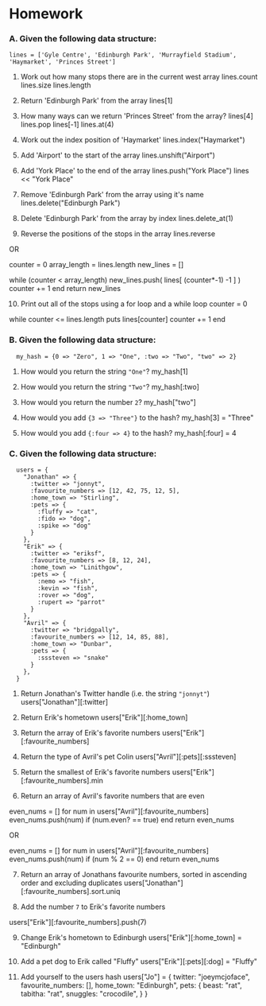 # Homework

### A. Given the following data structure:

```
lines = ['Gyle Centre', 'Edinburgh Park', 'Murrayfield Stadium', 'Haymarket', 'Princes Street']
```

1. Work out how many stops there are in the current west array
  lines.count
  lines.size
  lines.length

2. Return 'Edinburgh Park' from the array
  lines[1]

3. How many ways can we return 'Princes Street' from the array?
  lines[4]
  lines.pop
  lines[-1]
  lines.at(4)

4. Work out the index position of 'Haymarket' 
  lines.index("Haymarket")


5. Add 'Airport' to the start of the array 
  lines.unshift("Airport")


6. Add 'York Place' to the end of the array
  lines.push("York Place")
  lines << "York Place"


7. Remove 'Edinburgh Park' from the array using it's name
  lines.delete("Edinburgh Park")


8. Delete 'Edinburgh Park' from the array by index
  lines.delete_at(1)


9. Reverse the positions of the stops in the array
  lines.reverse
  
  OR

  counter = 0
  array_length = lines.length
  new_lines = []

  while (counter < array_length)
    new_lines.push( lines[ (counter*-1) -1 ] )
    counter += 1
  end
  return new_lines


10. Print out all of the stops using a for loop and a while loop
  counter = 0

  while counter <= lines.length
    puts lines[counter]
    counter += 1
  end



### B. Given the following data structure:

```
  my_hash = {0 => "Zero", 1 => "One", :two => "Two", "two" => 2}
```

1. How would you return the string `"One"`?
  my_hash[1]


2. How would you return the string `"Two"`?
  my_hash[:two]


3. How would you return the number `2`?
  my_hash["two"]


4. How would you add `{3 => "Three"}` to the hash?
  my_hash[3] = "Three"


5. How would you add `{:four => 4}` to the hash?
  my_hash[:four] = 4


### C. Given the following data structure:

```
  users = {
    "Jonathan" => {
      :twitter => "jonnyt",
      :favourite_numbers => [12, 42, 75, 12, 5],
      :home_town => "Stirling",
      :pets => {
        :fluffy => "cat",
        :fido => "dog",
        :spike => "dog"
      }
    },
    "Erik" => {
      :twitter => "eriksf",
      :favourite_numbers => [8, 12, 24],
      :home_town => "Linithgow",
      :pets => {
        :nemo => "fish",
        :kevin => "fish",
        :rover => "dog",
        :rupert => "parrot"
      }
    },
    "Avril" => {
      :twitter => "bridgpally",
      :favourite_numbers => [12, 14, 85, 88],
      :home_town => "Dunbar",
      :pets => {
        :sssteven => "snake"
      }
    },
  }
```

1. Return Jonathan's Twitter handle (i.e. the string `"jonnyt"`)
  users["Jonathan"][:twitter]


2. Return Erik's hometown
  users["Erik"][:home_town]


3. Return the array of Erik's favorite numbers
  users["Erik"][:favourite_numbers]


4. Return the type of Avril's pet Colin
  users["Avril"][:pets][:sssteven]


5. Return the smallest of Erik's favorite numbers
  users["Erik"][:favourite_numbers].min


6. Return an array of Avril's favorite numbers that are even
  
  even_nums = []
  for num in users["Avril"][:favourite_numbers]
    even_nums.push(num) if (num.even? == true)
  end
  return even_nums

  OR

  even_nums = []
  for num in users["Avril"][:favourite_numbers]
    even_nums.push(num) if (num % 2 == 0)
  end
  return even_nums


7. Return an array of Jonathans favourite numbers, sorted in ascending order and excluding duplicates
  users["Jonathan"][:favourite_numbers].sort.uniq


8. Add the number `7` to Erik's favorite numbers
  
  users["Erik"][:favourite_numbers].push(7)


9. Change Erik's hometown to Edinburgh
  users["Erik"][:home_town] = "Edinburgh"


10. Add a pet dog to Erik called "Fluffy"
  users["Erik"][:pets][:dog] = "Fluffy"


11. Add yourself to the users hash
  users["Jo"] = {
    twitter: "joeymcjoface",
    favourite_numbers: [],
    home_town: "Edinburgh",
    pets: {
      beast: "rat",
      tabitha: "rat",
      snuggles: "crocodile",
    }
  }
